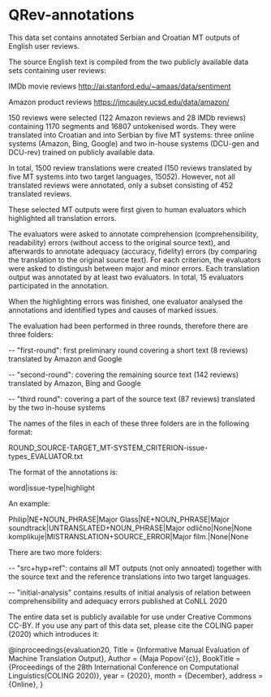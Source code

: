 # QRev-annotations

This data set contains annotated Serbian and Croatian MT outputs of English user reviews.

The source English text is compiled from the two publicly available data sets containing user reviews: 

IMDb movie reviews http://ai.stanford.edu/~amaas/data/sentiment

Amazon product reviews https://jmcauley.ucsd.edu/data/amazon/


150 reviews were selected (122 Amazon reviews and 28 IMDb reviews) containing 1170 segments and 16807 untokenised words. 
They were translated into Croatian and into Serbian by five MT systems: 
three online systems (Amazon, Bing, Google) and two in-house systems (DCU-gen and DCU-rev) trained on publicly available data.

In total, 1500 review translations were created (150 reviews translated by five MT systems into two target languages, 150*5*2). However, not all translated reviews were annotated, only a subset consisting of 452 translated reviews. 

These selected MT outputs were first given to human evaluators which highlighted all translation errors.

The evaluators were asked to annotate comprehension (comprehensibility, readability) errors (without access to the original source text), and afterwards to annotate adequacy (accuracy, fidelity) errors (by comparing the translation to the original source text). For each criterion, the evaluators were asked to distingush between major and minor errors. 
Each translation output was annotated by at least two evaluators.  In total, 15 evaluators participated in the annotation. 

When the highlighting errors was finished, one evaluator analysed the annotations and identified types and causes of marked issues. 


The evaluation had been performed in three rounds, therefore there are three folders: 

-- "first-round":  first preliminary round covering a short text (8 reviews) translated by Amazon and Google

-- "second-round": covering the remaining source text (142 reviews) translated by Amazon, Bing and Google

-- "third round":  covering a part of the source text (87 reviews) translated by the two in-house systems


The names of the files in each of these three folders are in the following format:

ROUND_SOURCE-TARGET_MT-SYSTEM_CRITERION-issue-types_EVALUATOR.txt


The format of the annotations is:

word|issue-type|highlight

An example: 

Philip|NE+NOUN_PHRASE|Major Glass|NE+NOUN_PHRASE|Major soundtrack|UNTRANSLATED+NOUN_PHRASE|Major odlično|None|None komplikuje|MISTRANSLATION+SOURCE_ERROR|Major film.|None|None


There are two more folders: 

-- "src+hyp+ref": contains all MT outputs (not only annoated) together with the source text and the reference translations into two target languages. 

-- "initial-analysis" contains results of initial analysis of relation between  comprehensibility and adequacy errors published at CoNLL 2020


The entire data set is publicly available for use under Creative Commons CC-BY. 
If you use any part of this data set, please cite the COLING paper (2020) which introduces it: 

@inproceedings{evaluation20,
Title = {Informative Manual Evaluation of Machine Translation Output},
Author = {Maja Popovi\'{c}},
BookTitle = {Proceedings of the 28th International Conference on Computational Linguistics(COLING  2020)},
year = {2020},
month = {December},
address = {Online},
}

